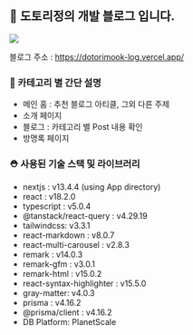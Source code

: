 ## 🐶 도토리정의 개발 블로그 입니다.

![](https://github.com/seolleung2/seolleung2/assets/69143207/3e10614b-8992-4ebd-b896-fe03e1ef374c)

블로그 주소 : https://dotorimook-log.vercel.app/

### 🎒 카테고리 별 간단 설명

- 메인 홈 : 추천 블로그 아티클, 그외 다른 주제
- 소개 페이지
- 블로그 : 카테고리 별 Post 내용 확인
- 방명록 페이지

### ⛑️ 사용된 기술 스택 및 라이브러리

- nextjs : v13.4.4 (using App directory)
- react : v18.2.0
- typescript : v5.0.4
- @tanstack/react-query : v4.29.19
- tailwindcss: v3.3.1
- react-markdown : v8.0.7
- react-multi-carousel : v2.8.3
- remark : v14.0.3
- remark-gfm : v3.0.1
- remark-html : v15.0.2
- react-syntax-highlighter : v15.5.0
- gray-matter: v4.0.3
- prisma : v4.16.2
- @prisma/client : v4.16.2
- DB Platform: PlanetScale
